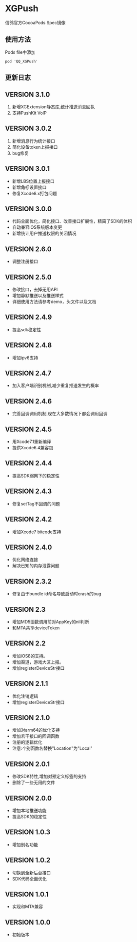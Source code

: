 # XGPush

信鸽官方CocoaPods Spec镜像

## 使用方法
Pods file中添加

```
pod 'QQ_XGPush'
```

## 更新日志

VERSION 3.1.0
-------------------------------------------
1. 新增XGExtension静态库,统计推送消息回执
2. 支持PushKit VoIP

VERSION 3.0.2
-------------------------------------------
1. 新增消息行为统计接口
2. 简化设备token上报接口
3. bug修复

VERSION 3.0.1
-------------------------------------------
* 新增LBS位置上报接口
* 新增角标设置接口
* 修复Xcode8.x打包问题

VERSION 3.0.0
-------------------------------------------
* 代码全面优化，简化接口、改善接口扩展性，精简了SDK的体积
* 自动兼容iOS系统版本变更
* 新增统计用户推送权限的关闭情况

VERSION 2.6.0
-------------------------------------------
* 调整注册接口

VERSION 2.5.0
-------------------------------------------
* 修改接口，去掉无用API
* 增加静默推送以及推送样式
* 详细使用方法请参考demo，头文件以及文档

VERSION 2.4.9
-------------------------------------------
* 提高sdk稳定性

VERSION 2.4.8
-------------------------------------------
* 增加ipv6支持

VERSION 2.4.7
-------------------------------------------
* 加入客户端识别机制,减少重复推送发生的概率

VERSION 2.4.6
-------------------------------------------
* 完善回调调用机制,现在大多数情况下都会调用回调

VERSION 2.4.5
-------------------------------------------
* 用Xcode7.1重新编译
* 提供Xcode6.4兼容包

VERSION 2.4.4
-------------------------------------------
* 提高SDK弱网下的稳定性

VERSION 2.4.3
-------------------------------------------
* 修复setTag不回调的问题

VERSION 2.4.2
-------------------------------------------
* 增加Xcode7 bitcode支持

VERSION 2.4.0
-------------------------------------------
* 优化网络连接
* 解决已知的内存泄露问题

VERSION 2.3.2
-------------------------------------------
* 修复由于bundle id命名导致启动时crash的bug

VERSION 2.3
-------------------------------------------
* 增加MD5函数调用前对AppKey的nil判断
* 和MTA共享deviceToken

 VERSION 2.2
-------------------------------------------
* 增加iOS8的支持。
* 增加渠道，游戏大区上报。
* 增加registerDeviceStr接口

 VERSION 2.1.1
-------------------------------------------
* 优化注销逻辑
* 增加registerDeviceStr接口

 VERSION 2.1.0
-------------------------------------------
* 增加对arm64的优化支持
* 增加若干接口的回调函数
* 注册的逻辑优化
* 注意:个别函数名替换"Location"为"Local"

 VERSION 2.0.1
-------------------------------------------
* 修改SDK特性,增加对预定义标签的支持
* 删除了一些无用的文件

 VERSION 2.0.0
-------------------------------------------
* 增加本地推送功能
* 提高SDK的稳定性

 VERSION 1.0.3
-------------------------------------------
* 增加别名功能

 VERSION 1.0.2
-------------------------------------------
* 切换到全新后台接口
* SDK代码全面优化

 VERSION 1.0.1
-------------------------------------------
* 实现和MTA兼容

 VERSION 1.0.0
-------------------------------------------
* 初始版本
